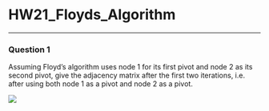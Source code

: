 # HW21_Floyds_Algorithm
---
### Question 1

Assuming Floyd’s algorithm uses node 1 for its first pivot and node 2 as its second pivot, give the adjacency matrix after the first two iterations, i.e. after using both node 1 as a pivot and node 2 as a pivot.

![](HW21_Graph_G.png)